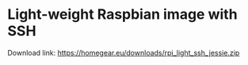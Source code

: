 # Light-weight Raspbian image with SSH

Download link: https://homegear.eu/downloads/rpi_light_ssh_jessie.zip
